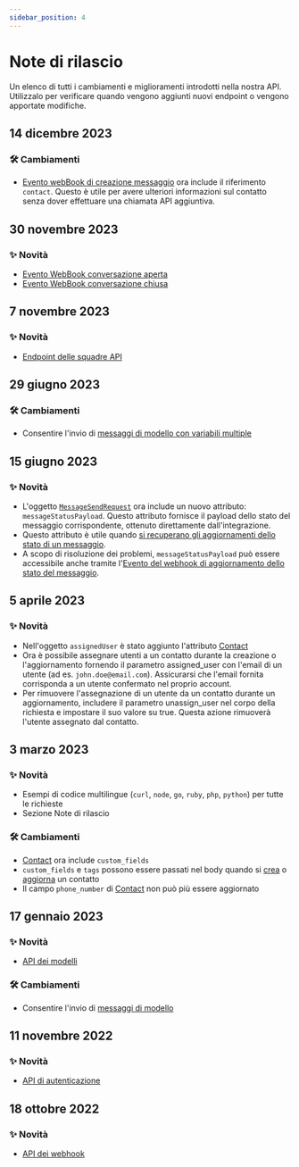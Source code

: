 ```yaml
---
sidebar_position: 4
---
```


# Note di rilascio

Un elenco di tutti i cambiamenti e miglioramenti introdotti nella nostra API. Utilizzalo per verificare quando vengono aggiunti nuovi endpoint o vengono apportate modifiche.

## 14 dicembre 2023

### 🛠️ Cambiamenti

- [Evento webBook di creazione messaggio](/api/reference/webhooks/message_events/message_created) ora include il riferimento `contact`. Questo è utile per avere ulteriori informazioni sul contatto senza dover effettuare una chiamata API aggiuntiva.

## 30 novembre 2023

### ✨ Novità

- [Evento WebBook conversazione aperta](/api/reference/webhooks/conversation_events/conversation_opened)
- [Evento WebBook conversazione chiusa](/api/reference/webhooks/conversation_events/conversation_closed)

## 7 novembre 2023

### ✨ Novità

- [Endpoint delle squadre API](/api/reference/teams_api/introduction)

## 29 giugno 2023

### 🛠️ Cambiamenti

- Consentire l'invio di [messaggi di modello con variabili multiple](/api/reference/messages_api/post_send_messages#send-multi-variables-template-messages)

## 15 giugno 2023

### ✨ Novità

- L'oggetto [`MessageSendRequest`](/api/reference/object_types/message_send_request) ora include un nuovo attributo: `messageStatusPayload`. Questo attributo fornisce il payload dello stato del messaggio corrispondente, ottenuto direttamente dall'integrazione.
- Questo attributo è utile quando [si recuperano gli aggiornamenti dello stato di un messaggio](/api/reference/messages_api/get_message_status).
- A scopo di risoluzione dei problemi, `messageStatusPayload` può essere accessibile anche tramite l'[Evento del webhook di aggiornamento dello stato del messaggio](/api/reference/webhooks/message_events/message_status_updated).

## 5 aprile 2023

### ✨ Novità

- Nell'oggetto `assignedUser` è stato aggiunto l'attributo [Contact](/api/reference/object_types/contact)
- Ora è possibile assegnare utenti a un contatto durante la creazione o l'aggiornamento fornendo il parametro assigned_user con l'email di un utente (ad es. `john.doe@email.com`). Assicurarsi che l'email fornita corrisponda a un utente confermato nel proprio account.
- Per rimuovere l'assegnazione di un utente da un contatto durante un aggiornamento, includere il parametro unassign_user nel corpo della richiesta e impostare il suo valore su true. Questa azione rimuoverà l'utente assegnato dal contatto.

## 3 marzo 2023

### ✨ Novità

- Esempi di codice multilingue (`curl`, `node`, `go`, `ruby`, `php`, `python`) per tutte le richieste
- Sezione Note di rilascio

### 🛠️ Cambiamenti

- [Contact](/api/reference/object_types/contact) ora include `custom_fields`
- `custom_fields` e `tags` possono essere passati nel body quando si [crea](/api/reference/contacts_api/post_contacts) o [aggiorna](/api/reference/contacts_api/post_contacts) un contatto
- Il campo `phone_number` di [Contact](/api/reference/object_types/contact) non può più essere aggiornato

## 17 gennaio 2023

### ✨ Novità

- [API dei modelli](/api/reference/template_messages_api/introduction)

### 🛠️ Cambiamenti

- Consentire l'invio di [messaggi di modello](/api/reference/messages_api/post_send_messages#send-template-messages)

## 11 novembre 2022

### ✨ Novità

- [API di autenticazione](/api/reference/auth_api/introduction)

## 18 ottobre 2022

### ✨ Novità

- [API dei webhook](/api/reference/webhooks_api/introduction)
